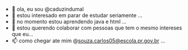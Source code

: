 - 👋 ola, eu sou @caduzindumal
- 👀 estou interesado em parar de estudar seriamente ...
- 🌱  no momento estou aprendendo java e html ...
- 💞️ estou querendo colaborar com pessoas que tem o mesmo intereses que eu...
- 📫 como chegar ate mim @souza.carlos05@escola.pr.gov.br ...

<!---
caduzindumal/caduzindumal is a ✨ special ✨ repository because its `README.md` (this file) appears on your GitHub profile.
You can click the Preview link to take a look at your changes.
--->
